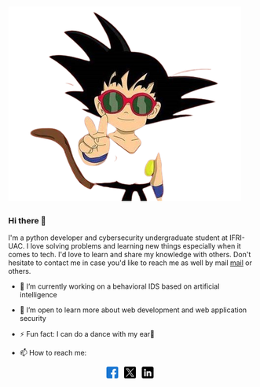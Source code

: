 # ![land229](https://github.com/land229/land229/blob/main/one1-removebg-preview.png)
### Hi there 👋
I'm a python developer and cybersecurity undergraduate student at IFRI-UAC. I love solving problems and learning new things especially when it comes to tech. I'd love to learn and share my knowledge with others.  Don't hesitate to contact me in case you'd like to reach me as well by mail [mail](mailto:landryidani950@gmail.com) or others.

- 🔭 I’m currently working on a behavioral IDS based on artificial intelligence
  
- 🌱 I’m open to learn more about web development and web application security

- ⚡ Fun fact: I can do a dance with my ear🤣

- 📫 How to reach me:

<p align='center'>
  <a href="https://www.facebook.com/landryvivien.idani"><img height="24" src="https://github.com/land229/land229/blob/main/facebook_733547.png"></a>&nbsp;&nbsp;
  <a href="https://twitter.com/TheGoDev1"><img height="24" src="https://github.com/land229/land229/blob/main/twitter_5968830.png"></a>&nbsp;&nbsp;
  <a href="https://www.linkedin.com/in/voir-landry-idani"><img height="24" src="https://github.com/land229/land229/blob/main/linkedin_3536569.png"></a>&nbsp;&nbsp;
</p>

